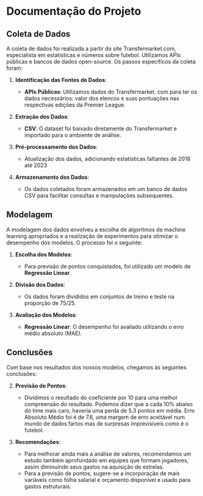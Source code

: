 # Documentação do Projeto

## Coleta de Dados

A coleta de dados foi realizada a partir do site Transfermarket.com, especialista em estatísticas e números sobre futebol. Utilizamos APIs públicas e bancos de dados open-source. Os passos específicos da coleta foram:

1. **Identificação das Fontes de Dados**:
    - **APIs Públicas**: Utilizamos dados do Transfermarket. com para ter os dados necessários: valor dos elencos e suas pontuações nas respectivas edições da Premier League.

2. **Extração dos Dados**:
    - **CSV**: O dataset foi baixado diretamente do Transfermarket e importado para o ambiente de análise.

3. **Pré-processamento dos Dados**:
    - Atualização dos dados, adicionando estatísticas faltantes de 2018 até 2023

4. **Armazenamento dos Dados**:
    - Os dados coletados foram armazenados em um banco de dados CSV para facilitar consultas e manipulações subsequentes.

## Modelagem

A modelagem dos dados envolveu a escolha de algoritmos de machine learning apropriados e a realização de experimentos para otimizar o desempenho dos modelos. O processo foi o seguinte:

1. **Escolha dos Modelos**:
    - Para previsão de pontos conquistados, foi utilizado um modelo de **Regressão Linear**.

2. **Divisão dos Dados**:
    - Os dados foram divididos em conjuntos de treino e teste na proporção de 75/25.

3. **Avaliação dos Modelos**:
    - **Regressão Linear**: O desempenho foi avaliado utilizando o erro médio absoluto (MAE).

## Conclusões

Com base nos resultados dos nossos modelos, chegamos às seguintes conclusões:

2. **Previsão de Pontos**:
    - Dividimos o resultado do coeficiente por 10 para uma melhor compreensão do resultado. Podemos dizer que a cada 10% abaixo do time mais caro, haveria uma perda de 5.3 pontos em média. Erro Absoluto Médio foi é de 7.6, uma margem de erro aceitável num mundo de dados fartos mas de surpresas imprevisíveis como é o futebol.

3. **Recomendações**:
    - Para melhorar ainda mais a análise de valores, recomendamos um estudo também aprofundado em equipes que formam jogadores, assim diminuindo seus gastos na aquisição de estrelas.
    - Para a previsão de pontos, sugere-se a incorporação de mais variáveis como folha salarial e orçamento disponível e usado para gastos estruturais.
